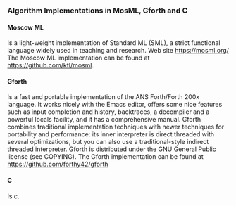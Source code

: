 ### Algorithm Implementations in MosML, Gforth and C

#### Moscow ML
Is a light-weight implementation of Standard ML (SML), a strict functional
language widely used in teaching and research.
Web site https://mosml.org/
The Moscow ML implementation can be found at https://github.com/kfl/mosml.

#### Gforth
Is a fast and portable implementation of the ANS Forth/Forth 200x language.
It works nicely with the Emacs editor, offers some nice features such as input
completion and history, backtraces, a decompiler and a powerful locals facility,
and it has a comprehensive manual. Gforth combines traditional implementation
techniques with newer techniques for portability and performance:
its inner interpreter is direct threaded with several optimizations, but you can
also use a traditional-style indirect threaded interpreter.
Gforth is distributed under the GNU General Public license (see COPYING).
The Gforth implementation can be found at https://github.com/forthy42/gforth

#### C
Is c.
